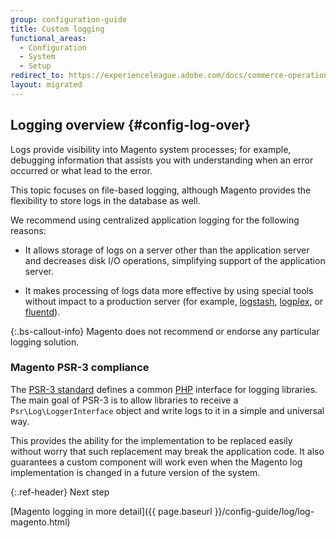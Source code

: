 ```yaml
---
group: configuration-guide
title: Custom logging
functional_areas:
  - Configuration
  - System
  - Setup
redirect_to: https://experienceleague.adobe.com/docs/commerce-operations/configuration-guide/logs/custom-logging.html
layout: migrated
---
```


## Logging overview {#config-log-over}

Logs provide visibility into Magento system processes; for example, debugging information that assists you with understanding when an error occurred or what lead to the error.

This topic focuses on file-based logging, although Magento provides the flexibility to store logs in the database as well.

We recommend using centralized application logging for the following reasons:

*  It allows storage of logs on a server other than the application server and decreases disk I/O operations, simplifying support of the application server.

*  It makes processing of logs data more effective by using special tools without impact to a production server (for example, [logstash](https://www.elastic.co/products/logstash), [logplex](https://devcenter.heroku.com/articles/logplex), or [fluentd](https://www.fluentd.org/)).

{:.bs-callout-info}
Magento does not recommend or endorse any particular logging solution.

### Magento PSR-3 compliance

The [PSR-3 standard](https://zendframework.github.io/zend-log/psr3) defines a common [PHP](https://glossary.magento.com/php) interface for logging libraries. The main goal of PSR-3 is to allow libraries to receive a `Psr\Log\LoggerInterface` object and write logs to it in a simple and universal way.

This provides the ability for the implementation to be replaced easily without worry that such replacement may break the application code. It also guarantees a custom component will work even when the Magento log implementation is changed in a future version of the system.

{:.ref-header}
Next step

[Magento logging in more detail]({{ page.baseurl }}/config-guide/log/log-magento.html)

